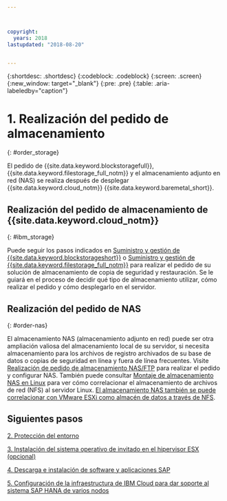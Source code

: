 ```yaml
---



copyright:
  years: 2018
lastupdated: "2018-08-20"


---
```


{:shortdesc: .shortdesc}
{:codeblock: .codeblock}
{:screen: .screen}
{:new_window: target="_blank"}
{:pre: .pre}
{:table: .aria-labeledby="caption"}

# 1. Realización del pedido de almacenamiento
{: #order_storage}

El pedido de {{site.data.keyword.blockstoragefull}}, {{site.data.keyword.filestorage_full_notm}} y el almacenamiento adjunto en red (NAS) se realiza después de desplegar {{site.data.keyword.cloud_notm}} {{site.data.keyword.baremetal_short}}.

## Realización del pedido de almacenamiento de {{site.data.keyword.cloud_notm}}
{: #ibm_storage}

Puede seguir los pasos indicados en [Suministro y gestión de {{site.data.keyword.blockstorageshort}}](https://console.bluemix.net/docs/infrastructure/BlockStorage/provisioning-block_storage.html#provisioning-and-managing-block-storage) o [Suministro y gestión de {{site.data.keyword.filestorage_full_notm}}](https://console.bluemix.net/docs/infrastructure/FileStorage/provisioning-file-storage.html#provisioning-and-managing-ibm-file-storage-for-ibm-cloud) para realizar el pedido de su solución de almacenamiento de copia de seguridad y restauración. Se le guiará en el proceso de decidir qué tipo de almacenamiento utilizar, cómo realizar el pedido y cómo desplegarlo en el servidor.

## Realización del pedido de NAS
{: #order-nas}

El almacenamiento NAS (almacenamiento adjunto en red) puede ser otra ampliación valiosa del almacenamiento local de su servidor, si necesita almacenamiento para los archivos de registro archivados de su base de datos o copias de seguridad en línea y fuera de línea frecuentes. Visite [Realización de pedido de almacenamiento NAS/FTP](https://console.bluemix.net/docs/infrastructure/network-attached-storage/index.html#ordering-nas-ftp-storage) para realizar el pedido y configurar NAS. También puede consultar [Montaje de almacenamiento NAS en Linux](https://console.bluemix.net/docs/infrastructure/network-attached-storage/mount-nas-storage-linux.html#mounting-nas-storage-in-linux) para ver cómo correlacionar el almacenamiento de archivos de red (NFS) al servidor Linux. [El almacenamiento NAS también se puede correlacionar con VMware ESXi como almacén de datos a través de NFS](https://console.bluemix.net/docs/infrastructure/network-attached-storage/connect-nas-storage-windows.html#connecting-to-nas-storage-in-windows).

## Siguientes pasos

  [2. Protección del entorno](/docs/infrastructure/sap-hana/hana-secure-environment.html)

  [3. Instalación del sistema operativo de invitado en el hipervisor ESX (opcional)](/docs/infrastructure/sap-hana/hana-installing-guest-operating-system-VMware-deployments.html)

  [4. Descarga e instalación de software y aplicaciones SAP](/docs/infrastructure/sap-hana/hana-installing-SAP-landscape.html)

  [5. Configuración de la infraestructura de IBM Cloud para dar soporte al sistema SAP HANA de varios nodos](/docs/infrastructure/sap-hana/hana-multi-node.html)
